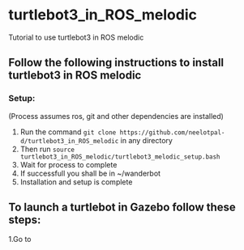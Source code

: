 # turtlebot3_in_ROS_melodic
Tutorial to use turtlebot3 in ROS melodic
## Follow the following instructions to install turtlebot3 in ROS melodic 
### Setup:
  (Process assumes ros, git and other dependencies are installed)
  1. Run the command `git clone https://github.com/neelotpal-d/turtlebot3_in_ROS_melodic` in any directory
  2. Then run `source turtlebot3_in_ROS_melodic/turtlebot3_melodic_setup.bash`
  3. Wait for process to complete
  4. If successfull you shall be in ~/wanderbot
  3. Installation and setup is complete
## To launch a turtlebot in Gazebo follow these steps:
  1.Go to <to be completed>

